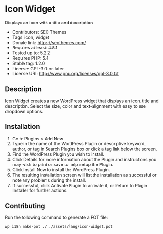 # Icon Widget

Displays an icon with a title and description

- Contributors: SEO Themes
- Tags: icon, widget
- Donate link: https://seothemes.com/
- Requires at least: 4.8.1
- Tested up to: 5.2.2
- Requires PHP: 5.4
- Stable tag: 1.2.0
- License: GPL-3.0-or-later
- License URI: http://www.gnu.org/licenses/gpl-3.0.txt

## Description

Icon Widget creates a new WordPress widget that displays an icon, title and description. Select the size, color and text-alignment with easy to use dropdown options.

## Installation

1. Go to Plugins > Add New.
2. Type in the name of the WordPress Plugin or descriptive keyword, author, or tag in Search Plugins box or click a tag link below the screen.
3. Find the WordPress Plugin you wish to install.
4. Click Details for more information about the Plugin and instructions you may wish to print or save to help setup the Plugin.
5. Click Install Now to install the WordPress Plugin.
6. The resulting installation screen will list the installation as successful or note any problems during the install.
7. If successful, click Activate Plugin to activate it, or Return to Plugin Installer for further actions.

## Contributing

Run the following command to generate a POT file:

```shell
wp i18n make-pot ./ ./assets/lang/icon-widget.pot
```
